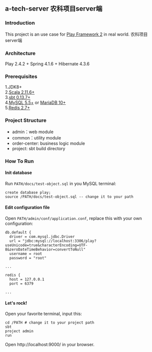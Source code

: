## a-tech-server 农科项目server端

### Introduction
This project is an use case for [Play Framework 2](https://github.com/playframework/playframework) in real world.
农科项目server端

### Architecture
Play 2.4.2 + Spring 4.1.6 + Hibernate 4.3.6

### Prerequisites
1.JDK8+  
2.[Scala 2.11.6+](http://www.scala-lang.org/)  
3.[sbt 0.13.7+](http://www.scala-sbt.org/)  
4.[MySQL 5.5+](http://www.mysql.com/) or [MariaDB 10+](https://mariadb.org/)  
5.[Redis 2.7+](http://redis.io/)

### Project Structure
- admin：web module
- common：utility module
- order-center: business logic module
- project: sbt build directory

### How To Run
#### Init database
Run `PATH/docs/test-object.sql` in you MySQL terminal:
```
create database play;
source /PATH/docs/test-object.sql -- change it to your path
```

#### Edit configuration file
Open `PATH/admin/conf/application.conf`, replace this with your own configuration:
```
db.default {
  driver = com.mysql.jdbc.Driver
  url = "jdbc:mysql://localhost:3306/play?useUnicode=true&characterEncoding=UTF-8&zeroDateTimeBehavior=convertToNull"
  username = root
  password = "root"

...

redis {
  host = 127.0.0.1
  port = 6379

...

```

#### Let's rock!
Open your favorite terminal, input this:
```
cd /PATH # change it to your project path
sbt
project admin
run
```

Open http://localhost:9000/ in your browser.

